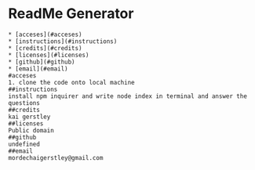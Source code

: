 # ReadMe Generator
    * [acceses](#acceses)
    * [instructions](#instructions)
    * [credits](#credits)
    * [licenses](#licenses)
    * [github](#github)
    * [email](#email)
    #acceses
    1. clone the code onto local machine
    ##instructions
    install npm inquirer and write node index in terminal and answer the questions
    ##credits
    kai gerstley
    ##licenses
    Public domain
    ##github
    undefined
    ##email
    mordechaigerstley@gmail.com